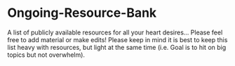 # Ongoing-Resource-Bank
A list of publicly available resources for all your heart desires... 
Please feel free to add material or make edits! Please keep in mind it is best to keep this list heavy with resources, but light at the same time (i.e. Goal is to hit on big topics but not overwhelm).
